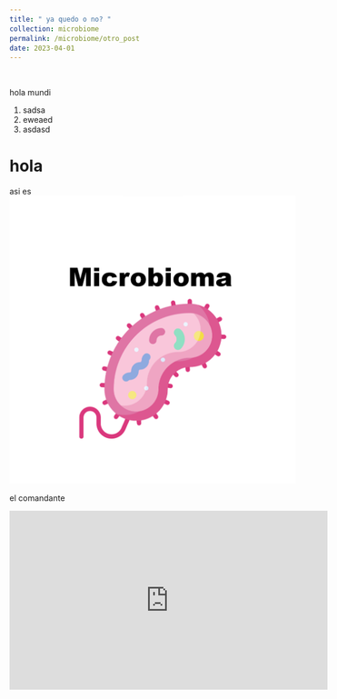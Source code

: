 ```yaml
---
title: " ya quedo o no? "
collection: microbiome
permalink: /microbiome/otro_post
date: 2023-04-01
---
```


&nbsp;

hola mundi 
1. sadsa
2. eweaed
3. asdasd

# hola 
asi es 
![GBE screenshot](/images/gama_post_microbe.png)

el comandante 

<iframe width="560" height="315" src="https://www.youtube.com/embed/lSYgC0U7t4o" frameborder="0" allow="accelerometer; autoplay; encrypted-media; gyroscope; picture-in-picture" allowfullscreen></iframe>

